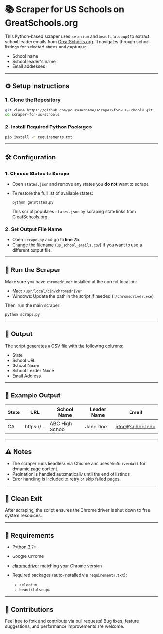 # 📚 Scraper for US Schools on GreatSchools.org

This Python-based scraper uses `selenium` and `beautifulsoup4` to extract school leader emails from [GreatSchools.org](https://www.greatschools.org/). It navigates through school listings for selected states and captures:

- School name
- School leader's name
- Email addresses

---

## ⚙️ Setup Instructions

### 1. Clone the Repository

```bash
git clone https://github.com/yourusername/scraper-for-us-schools.git
cd scraper-for-us-schools
```

### 2. Install Required Python Packages

```bash
pip install -r requirements.txt
```

---

## 🛠️ Configuration

### 1. Choose States to Scrape

- Open `states.json` and remove any states you **do not** want to scrape.
- To restore the full list of available states:

  ```bash
  python getstates.py
  ```

  This script populates `states.json` by scraping state links from GreatSchools.org.

### 2. Set Output File Name

- Open `scrape.py` and go to **line 75**.
- Change the filename (`us_school_emails.csv`) if you want to use a different output file.

---

## 🚀 Run the Scraper

Make sure you have `chromedriver` installed at the correct location:

- Mac: `/usr/local/bin/chromedriver`
- Windows: Update the path in the script if needed (`./chromedriver.exe`)

Then, run the main scraper:

```bash
python scrape.py
```

---

## 📁 Output

The script generates a CSV file with the following columns:

- State
- School URL
- School Name
- School Leader Name
- Email Address

---

## 🧪 Example Output

| State | URL          | School Name     | Leader Name | Email                                     |
| ----- | ------------ | --------------- | ----------- | ----------------------------------------- |
| CA    | https\://... | ABC High School | Jane Doe    | [jdoe@school.edu](mailto:jdoe@school.edu) |

---

## ⚠️ Notes

- The scraper runs headless via Chrome and uses `WebDriverWait` for dynamic page content.
- Pagination is handled automatically until the end of listings.
- Error handling is included to retry or skip failed pages.

---

## 🧼 Clean Exit

After scraping, the script ensures the Chrome driver is shut down to free system resources.

---

## 📌 Requirements

- Python 3.7+
- Google Chrome
- [chromedriver](https://sites.google.com/chromium.org/driver/) matching your Chrome version
- Required packages (auto-installed via `requirements.txt`):

  - `selenium`
  - `beautifulsoup4`

---

## 🤝 Contributions

Feel free to fork and contribute via pull requests! Bug fixes, feature suggestions, and performance improvements are welcome.
